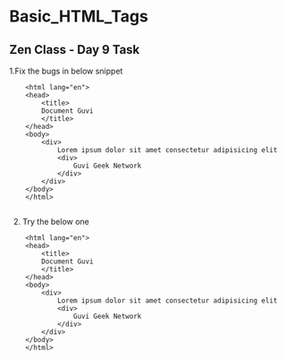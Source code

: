 # Basic_HTML_Tags
## Zen Class - Day 9 Task

1.Fix the bugs in below snippet
```
    <html lang="en">
    <head>
        <title>
        Document Guvi
        </title>
    </head>
    <body>
        <div>
            Lorem ipsum dolor sit amet consectetur adipisicing elit
            <div>
                Guvi Geek Network
            </div>
        </div>
    </body>
    </html>
    
```

2. Try the below one
```
    <html lang="en">
    <head>
        <title>
        Document Guvi
        </title>
    </head>
    <body>
        <div>
            Lorem ipsum dolor sit amet consectetur adipisicing elit
            <div>
                Guvi Geek Network
            </div>
        </div>
    </body>
    </html>

```


